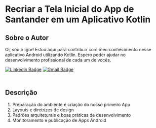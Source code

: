 # Recriar a Tela Inicial do App de Santander em um Aplicativo Kotlin

## Sobre o Autor
Oi, sou o Igor! Estou aqui para contribuir com meu conhecimento nesse aplicativo Android utilizando Kotlin. Espero poder ajudar no desenvolvimento profissional de cada um de vocês.

[![Linkedin Badge](https://img.shields.io/badge/-Igor_Bagliotti-blue?style=flat-square&logo=Linkedin&logoColor=white&link=https://br.linkedin.com/in/igor-rotondo-bagliotti-b1612b69)](https://br.linkedin.com/in/igor-rotondo-bagliotti-b1612b69)  [![Gmail Badge](https://img.shields.io/badge/-igor.bagliotti@gmail.com-c14438?style=flat-square&logo=Gmail&logoColor=white&link=mailto:igor.bagliotti@gmail.com)](mailto:igor.bagliotti@gmail.com)

## <br />Descrição
1. Preparação do ambiente e criação do nosso primeiro App
3. Layouts e diretrizes de design
4. Padrões arquiteturais e boas práticas de desenvolvimento
5. Monitoramento e publicação de Apps Android

